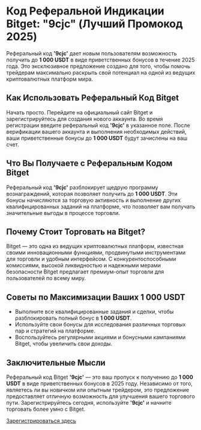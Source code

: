 # Код Реферальной Индикации Bitget: "9cjc" (Лучший Промокод 2025)

Реферальный код **'9cjc'** дает новым пользователям возможность получить до **1 000 USDT** в виде приветственных бонусов в течение 2025 года. Это эксклюзивное предложение создано для того, чтобы помочь трейдерам максимально раскрыть свой потенциал на одной из ведущих криптовалютных платформ мира.

## Как Использовать Реферальный Код Bitget

Начать просто. Перейдите на официальный сайт Bitget и зарегистрируйтесь для создания нового аккаунта. Во время регистрации введите реферальный код **'9cjc'** в указанное поле. После верификации вашего аккаунта и выполнения необходимых действий, ваши приветственные бонусы до **1 000 USDT** будут зачислены на ваш счет.

## Что Вы Получаете с Реферальным Кодом Bitget

Реферальный код **'9cjc'** разблокирует щедрую программу вознаграждений, которая позволяет получить до **1 000 USDT**. Эти бонусы начисляются за торговую активность и выполнение других квалифицированных заданий на платформе, что позволяет вам получать значительные выгоды в процессе торговли.

## Почему Стоит Торговать на Bitget?

Bitget — это одна из ведущих криптовалютных платформ, известная своими инновационными функциями, продвинутыми инструментами для торговли и удобным интерфейсом. С конкурентоспособными комиссиями, высокой ликвидностью и надежными мерами безопасности Bitget предлагает премиум-опыт торговли для пользователей по всему миру.

## Советы по Максимизации Ваших 1 000 USDT

- Выполните все квалифицированные задания и сделки, чтобы разблокировать полный бонус в **1 000 USDT**.
- Используйте свои бонусы для исследования различных торговых пар и стратегий на платформе.
- Воспользуйтесь регулярными акциями и бонусными кампаниями Bitget, чтобы увеличить свои доходы.

## Заключительные Мысли

Реферальный код Bitget **'9cjc'** — это ваш пропуск к получению до **1 000 USDT** в виде приветственных бонусов в 2025 году. Независимо от того, являетесь ли вы новичком или опытным трейдером, это предложение предоставляет отличную возможность для улучшения вашего торгового пути. Зарегистрируйтесь сегодня, используйте **'9cjc'** и начните торговать более умно с Bitget.

[Зарегистрироваться здесь](https://partner.bitget.com/bg/AJV46Q)
